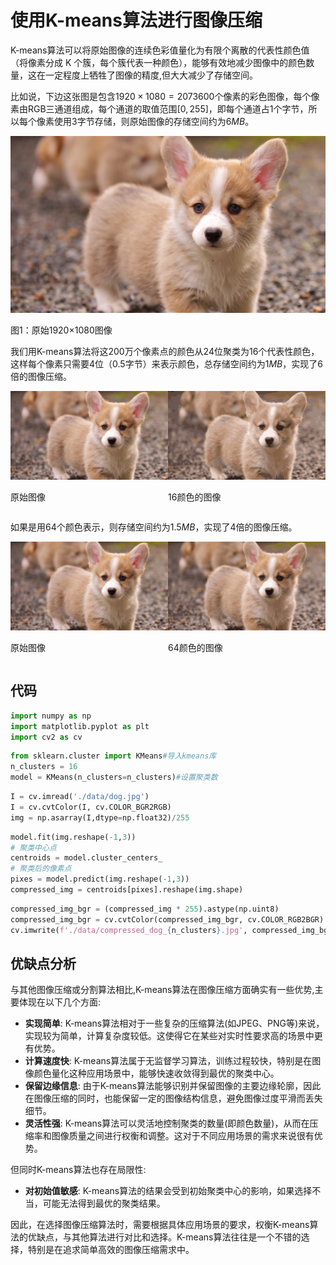 # 使用K-means算法进行图像压缩

K-means算法可以将原始图像的连续色彩值量化为有限个离散的代表性颜色值（将像素分成 K 个簇，每个簇代表一种颜色），能够有效地减少图像中的颜色数量，这在一定程度上牺牲了图像的精度,但大大减少了存储空间。

比如说，下边这张图是包含$1920×1080=2073600$个像素的彩色图像，每个像素由RGB三通道组成，每个通道的取值范围$[0,255]$，即每个通道占$1$个字节，所以每个像素使用$3$字节存储，则原始图像的存储空间约为$6MB$。

![图1：原始1920×1080图像](data\dog.jpg)

图1：原始1920×1080图像

我们用K-means算法将这$200$万个像素点的颜色从24位聚类为16个代表性颜色，这样每个像素只需要4位（0.5字节）来表示颜色，总存储空间约为$1MB$，实现了6倍的图像压缩。

<div style="display: flex; justify-content: space-around;">
    <div>
        <img src="data/dog.jpg" alt="图2：原始图像" style="width: 100%;">
        <p>原始图像</p>
    </div>
    <div>
        <img src="data/compressed_dog_16.jpg" alt="图3：16颜色的图像" style="width: 100%;">
        <p>16颜色的图像</p>
    </div>
</div>

如果是用64个颜色表示，则存储空间约为$1.5MB$，实现了4倍的图像压缩。

<div style="display: flex; justify-content: space-around;">
    <div>
        <img src="data/dog.jpg" alt="图2：原始图像" style="width: 100%;">
        <p>原始图像</p>
    </div>
    <div>
        <img src="data/compressed_dog_64.jpg" alt="图3：64颜色的图像" style="width: 100%;">
        <p>64颜色的图像</p>
    </div>
</div>

## 代码


```python
import numpy as np
import matplotlib.pyplot as plt
import cv2 as cv
```


```python
from sklearn.cluster import KMeans#导入kmeans库
n_clusters = 16
model = KMeans(n_clusters=n_clusters)#设置聚类数
```


```python
I = cv.imread('./data/dog.jpg')
I = cv.cvtColor(I, cv.COLOR_BGR2RGB)
img = np.asarray(I,dtype=np.float32)/255
```


```python
model.fit(img.reshape(-1,3))
# 聚类中心点
centroids = model.cluster_centers_
# 聚类后的像素点
pixes = model.predict(img.reshape(-1,3))
compressed_img = centroids[pixes].reshape(img.shape)
```


```python
compressed_img_bgr = (compressed_img * 255).astype(np.uint8)
compressed_img_bgr = cv.cvtColor(compressed_img_bgr, cv.COLOR_RGB2BGR)
cv.imwrite(f'./data/compressed_dog_{n_clusters}.jpg', compressed_img_bgr)
```

## 优缺点分析

与其他图像压缩或分割算法相比,K-means算法在图像压缩方面确实有一些优势,主要体现在以下几个方面:

- **实现简单**: K-means算法相对于一些复杂的压缩算法(如JPEG、PNG等)来说，实现较为简单，计算复杂度较低。这使得它在某些对实时性要求高的场景中更有优势。
- **计算速度快**: K-means算法属于无监督学习算法，训练过程较快，特别是在图像颜色量化这种应用场景中，能够快速收敛得到最优的聚类中心。
- **保留边缘信息**: 由于K-means算法能够识别并保留图像的主要边缘轮廓，因此在图像压缩的同时，也能保留一定的图像结构信息，避免图像过度平滑而丢失细节。
- **灵活性强**: K-means算法可以灵活地控制聚类的数量(即颜色数量)，从而在压缩率和图像质量之间进行权衡和调整。这对于不同应用场景的需求来说很有优势。

但同时K-means算法也存在局限性:

- **对初始值敏感**: K-means算法的结果会受到初始聚类中心的影响，如果选择不当，可能无法得到最优的聚类结果。

因此，在选择图像压缩算法时，需要根据具体应用场景的要求，权衡K-means算法的优缺点，与其他算法进行对比和选择。K-means算法往往是一个不错的选择，特别是在追求简单高效的图像压缩需求中。
